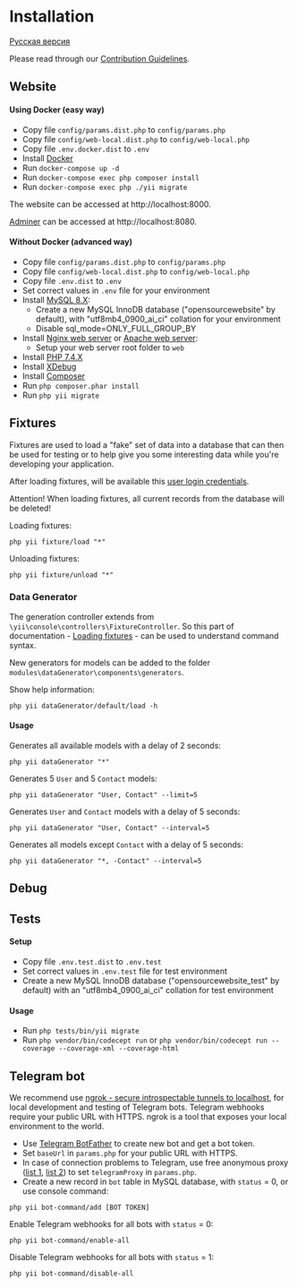 # Installation

[Русская версия](INSTALL.ru.md)

Please read through our [Contribution Guidelines](CONTRIBUTING.md).

## Website

#### Using Docker (easy way)

- Copy file `config/params.dist.php` to `config/params.php`
- Copy file `config/web-local.dist.php` to `config/web-local.php`
- Copy file `.env.docker.dist` to `.env`
- Install [Docker](https://www.docker.com)
- Run `docker-compose up -d`
- Run `docker-compose exec php composer install`
- Run `docker-compose exec php ./yii migrate`

The website can be accessed at http://localhost:8000.

[Adminer](https://www.adminer.org) can be accessed at http://localhost:8080.

#### Without Docker (advanced way)

- Copy file `config/params.dist.php` to `config/params.php`
- Copy file `config/web-local.dist.php` to `config/web-local.php`
- Copy file `.env.dist` to `.env`
- Set correct values in `.env` file for your environment
- Install [MySQL 8.X](https://www.mysql.com):
  - Create a new MySQL InnoDB database ("opensourcewebsite" by default), with "utf8mb4_0900_ai_ci" collation for your environment
  - Disable sql_mode=ONLY_FULL_GROUP_BY
- Install [Nginx web server](https://nginx.org) or [Apache web server](https://httpd.apache.org):
  - Setup your web server root folder to `web`
- Install [PHP 7.4.X](https://www.php.net)
- Install [XDebug](https://xdebug.org)
- Install [Composer](https://getcomposer.org)
- Run `php composer.phar install`
- Run `php yii migrate`

## Fixtures

Fixtures are used to load a "fake" set of data into a database that can then be used for testing or to help give you some interesting data while you're developing your application.

After loading fixtures, will be available this [user login credentials](tests/fixtures/data/user.php).

Attention! When loading fixtures, all current records from the database will be deleted!

Loading fixtures:
```
php yii fixture/load "*"
```

Unloading fixtures:
```
php yii fixture/unload "*"
```

### Data Generator

The generation controller extends from `\yii\console\controllers\FixtureController`. So this part of documentation - [Loading fixtures](https://www.yiiframework.com/doc/guide/2.0/en/test-fixtures#loading-fixtures) - can be used to understand command syntax.

New generators for models can be added to the folder `modules\dataGenerator\components\generators`.

Show help information:
```
php yii dataGenerator/default/load -h
```

#### Usage

Generates all available models with a delay of 2 seconds:
```
php yii dataGenerator "*"
```

Generates 5 `User` and 5 `Contact` models:
```
php yii dataGenerator "User, Contact" --limit=5
```

Generates `User` and `Contact` models with a delay of 5 seconds:
```
php yii dataGenerator "User, Contact" --interval=5
```

Generates all models except `Contact` with a delay of 5 seconds:
```
php yii dataGenerator "*, -Contact" --interval=5
```

## Debug

## Tests

#### Setup

- Copy file `.env.test.dist` to `.env.test`
- Set correct values in `.env.test` file for test environment
- Create a new MySQL InnoDB database ("opensourcewebsite_test" by default) with an "utf8mb4_0900_ai_ci" collation for test environment

#### Usage

- Run `php tests/bin/yii migrate`
- Run `php vendor/bin/codecept run` or `php vendor/bin/codecept run --coverage --coverage-xml --coverage-html`

## Telegram bot

We recommend use [ngrok - secure introspectable tunnels to localhost](https://ngrok.com), for local development and testing of Telegram bots. Telegram webhooks require your public URL with HTTPS. ngrok is a tool that exposes your local environment to the world.

- Use [Telegram BotFather](https://t.me/BotFather) to create new bot and get a bot token.
- Set `baseUrl` in `params.php` for your public URL with HTTPS.
- In case of connection problems to Telegram, use free anonymous proxy ([list 1](https://www.firexproxy.com/en), [list 2](https://mtpro.xyz/socks5)) to set `telegramProxy` in `params.php`.
- Create a new record in `bot` table in MySQL database, with `status` = 0, or use console command:
```
php yii bot-command/add [BOT TOKEN]
```

Enable Telegram webhooks for all bots with `status` = 0:
```
php yii bot-command/enable-all
```

Disable Telegram webhooks for all bots with `status` = 1:
```
php yii bot-command/disable-all
```
